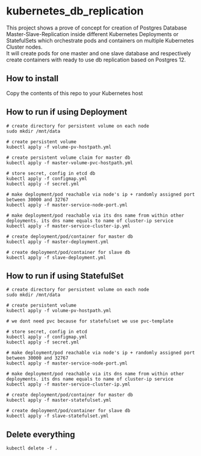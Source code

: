 # kubernetes_db_replication

This project shows a prove of concept for creation of Postgres Database Master-Slave-Replication inside different Kubernetes Deployments or StatefulSets which orchestrate pods and containers on multiple Kubernetes Cluster nodes.<br>
It will create pods for one master and one slave database and respectively create containers with ready to use db replication based on Postgres 12.

## How to install

Copy the contents of this repo to your Kubernetes host

## How to run if using Deployment
```hcl 
# create directory for persistent volume on each node
sudo mkdir /mnt/data

# create persistent volume
kubectl apply -f volume-pv-hostpath.yml 

# create persistent volume claim for master db
kubectl apply -f master-volume-pvc-hostpath.yml

# store secret, config in etcd db
kubectl apply -f configmap.yml
kubectl apply -f secret.yml

# make deployment/pod reachable via node's ip + randomly assigned port between 30000 and 32767
kubectl apply -f master-service-node-port.yml

# make deployment/pod reachable via its dns name from within other deployments. its dns name equals to name of cluster-ip service
kubectl apply -f master-service-cluster-ip.yml

# create deployment/pod/container for master db
kubectl apply -f master-deployment.yml

# create deployment/pod/container for slave db
kubectl apply -f slave-deployment.yml
```


## How to run if using StatefulSet
```hcl 
# create directory for persistent volume on each node
sudo mkdir /mnt/data

# create persistent volume
kubectl apply -f volume-pv-hostpath.yml 

# we dont need pvc because for statefulset we use pvc-template

# store secret, config in etcd
kubectl apply -f configmap.yml
kubectl apply -f secret.yml

# make deployment/pod reachable via node's ip + randomly assigned port between 30000 and 32767
kubectl apply -f master-service-node-port.yml

# make deployment/pod reachable via its dns name from within other deployments. its dns name equals to name of cluster-ip service
kubectl apply -f master-service-cluster-ip.yml

# create deployment/pod/container for master db
kubectl apply -f master-statefulset.yml

# create deployment/pod/container for slave db
kubectl apply -f slave-statefulset.yml
```

## Delete everything
```hcl
kubectl delete -f .
```

